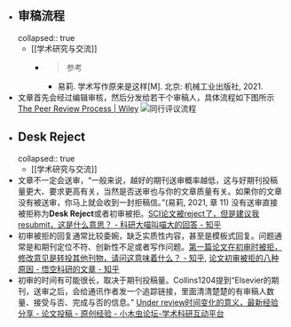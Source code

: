 - ## 审稿流程
  collapsed:: true
	- [[学术研究与交流]]
		- >参考
			- 易莉. 学术写作原来是这样[M]. 北京: 机械工业出版社, 2021.
- 文章首先会经过编辑审核，然后分发给若干个审稿人，具体流程如下图所示 [The Peer Review Process | Wiley](https://authorservices.wiley.com/Reviewers/journal-reviewers/what-is-peer-review/the-peer-review-process.html)
  ![同行评议流程](https://authorservices.wiley.com/asset/Peer-Review-Process-550x389.jpg)
- ## Desk Reject
  collapsed:: true
	- [[学术研究与交流]]
- 文章不一定会送审，“一般来说，越好的期刊送审概率越低，这与好期刊投稿量更大、要求更高有关，当然是否送审也与你的文章质量有关。如果你的文章没有被送审，你马上就会收到一封拒稿信。”(易莉, 2021, 章 11) 没有送审直接被拒称为**Desk Reject**或者初审被拒。[SCI论文被reject了，但是建议我resubmit，这是什么意思？ - 科研大喵叫喵大的回答 - 知乎](https://www.zhihu.com/question/547521297/answer/2631661519)
- 初审被拒的回复通常比较委婉，缺乏实质性内容，甚至是模板式回复。问题通常是和期刊定位不符、创新性不足或者写作问题。[第一篇论文在初审时被拒，修改意见是转投其他刊物，请问这意味着什么？ - 知乎](https://www.zhihu.com/question/387720137/answer/2381025598), [论文初审被拒的八种原因 - 悟空科研的文章 - 知乎](https://zhuanlan.zhihu.com/p/490540955)
- 初审的时间有可能很长，取决于期刊投稿量。Collins1204提到“Elsevier的期刊，送审之后，会给通讯作者发一个追踪链接，里面清清楚楚的有审稿人数量、接受与否、完成与否的信息。” [Under review时间变化的意义，最新经验分享 - 论文投稿 - 原创经验 - 小木虫论坛-学术科研互动平台](http://muchong.com/t-15417299-1)